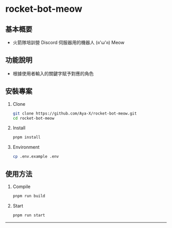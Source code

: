 # rocket-bot-meow

## 基本概要

- 火箭隊培訓營 Discord 伺服器用的機器人 (ฅ'ω'ฅ) Meow

## 功能說明

- 根據使用者輸入的關鍵字賦予對應的角色

## 安裝專案

1. Clone

   ```bash
   git clone https://github.com/Aya-X/rocket-bot-meow.git
   cd rocket-bot-meow
   ```

2. Install

   ```bash
   pnpm install
   ```

3. Environment

   ```bash
   cp .env.example .env
   ```

## 使用方法

1. Compile

   ```bash
   pnpm run build
   ```

2. Start

   ```bash
   pnpm run start
   ```

---
